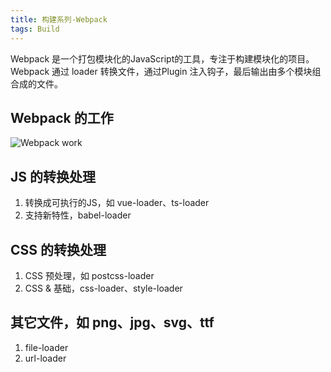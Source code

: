 ```yaml
---
title: 构建系列-Webpack
tags: Build
---
```


Webpack 是一个打包模块化的JavaScript的工具，专注于构建模块化的项目。   
Webpack 通过 loader 转换文件，通过Plugin 注入钩子，最后输出由多个模块组合成的文件。

## Webpack 的工作

![Webpack work](/imgs/webpack-do.svg)

## JS 的转换处理

1. 转换成可执行的JS，如 vue-loader、ts-loader
2. 支持新特性，babel-loader


## CSS 的转换处理

1. CSS 预处理，如 postcss-loader
2. CSS & 基础，css-loader、style-loader


## 其它文件，如 png、jpg、svg、ttf

1. file-loader
2. url-loader